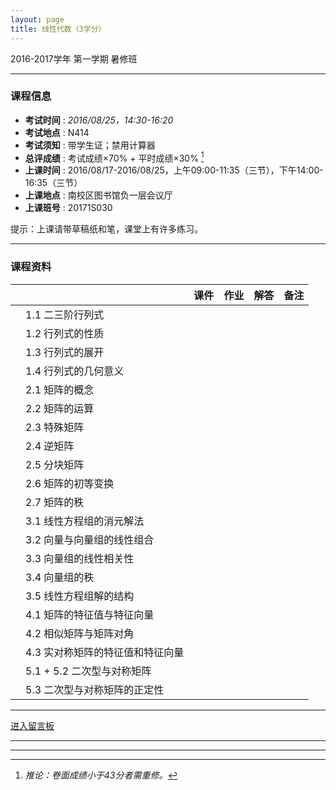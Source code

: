 ```yaml
---
layout: page
title: 线性代数（3学分）
---
```



<p class="message">
  2016-2017学年 第一学期 暑修班
</p>

---

### 课程信息

- __考试时间__ : _2016/08/25，14:30-16:20_
- __考试地点__ : N414
- __考试须知__ : 带学生证；禁用计算器
- __总评成绩__ : 考试成绩×70% + 平时成绩×30% [^exam]
- __上课时间__ : 2016/08/17-2016/08/25，上午09:00-11:35（三节），下午14:00-16:35（三节）
- __上课地点__ : 南校区图书馆负一层会议厅
- __上课班号__ : 20171S030

[^exam]: _推论：卷面成绩小于43分者需重修。_

提示：上课请带草稿纸和笔，课堂上有许多练习。

---

### 课程资料

|        |        | 课件 | 作业 | 解答 |	备注 |
|:--------:|:--------|:------:|:------:|:------:|:------:|
|  | 1.1 二三阶行列式 |  <a href="lectures/1_1_二阶三阶行列式.pdf" target="_blank"><i class="fa fa-file-pdf-o" aria-hidden="true"></i></a>    |      |     |     |
|  | 1.2 行列式的性质 |  <a href="lectures/1_2_行列式的性质.pdf" target="_blank"><i class="fa fa-file-pdf-o" aria-hidden="true"></i></a>    |      |     |     |
|  | 1.3 行列式的展开 |  <a href="lectures/1_3_行列式的展开.pdf" target="_blank"><i class="fa fa-file-pdf-o" aria-hidden="true"></i></a>    |      |     |     |
|  | 1.4 行列式的几何意义 |  <a href="lectures/1_4_行列式的几何意义.pdf" target="_blank"><i class="fa fa-file-pdf-o" aria-hidden="true"></i></a>    |      |     |     |
|  | 2.1 矩阵的概念 |  <a href="lectures/2_1_矩阵的概念.pdf" target="_blank"><i class="fa fa-file-pdf-o" aria-hidden="true"></i></a>    |      |     |     |
|  | 2.2 矩阵的运算 |  <a href="lectures/2_2_矩阵的运算.pdf" target="_blank"><i class="fa fa-file-pdf-o" aria-hidden="true"></i></a>    |      |     |     |
|  | 2.3 特殊矩阵 |  <a href="lectures/2_3_特殊矩阵.pdf" target="_blank"><i class="fa fa-file-pdf-o" aria-hidden="true"></i></a>    |      |     |     |
|  | 2.4 逆矩阵 |  <a href="lectures/2_4_逆矩阵.pdf" target="_blank"><i class="fa fa-file-pdf-o" aria-hidden="true"></i></a>    |      |     |     |
|  | 2.5 分块矩阵 |  <a href="lectures/2_5_分块矩阵.pdf" target="_blank"><i class="fa fa-file-pdf-o" aria-hidden="true"></i></a>    |      |     |     |
|  | 2.6 矩阵的初等变换 |  <a href="lectures/2_6_矩阵的初等变换.pdf" target="_blank"><i class="fa fa-file-pdf-o" aria-hidden="true"></i></a>    |      |     |     |
|  | 2.7 矩阵的秩 |  <a href="lectures/2_7_矩阵的秩.pdf" target="_blank"><i class="fa fa-file-pdf-o" aria-hidden="true"></i></a>    |      |     |     |
|  | 3.1 线性方程组的消元解法 |  <a href="lectures/3_1_线性方程组的消元解法.pdf" target="_blank"><i class="fa fa-file-pdf-o" aria-hidden="true"></i></a>    |      |     |     |
|  | 3.2 向量与向量组的线性组合 |  <a href="lectures/3_2_向量与向量组的线性组合.pdf" target="_blank"><i class="fa fa-file-pdf-o" aria-hidden="true"></i></a>    |      |     |     |
|  | 3.3 向量组的线性相关性 |  <a href="lectures/3_3_向量组的线性相关性.pdf" target="_blank"><i class="fa fa-file-pdf-o" aria-hidden="true"></i></a>    |      |     |     |
|  | 3.4 向量组的秩 |  <a href="lectures/3_4_向量组的秩.pdf" target="_blank"><i class="fa fa-file-pdf-o" aria-hidden="true"></i></a>    |      |     |     |
|  | 3.5 线性方程组解的结构 |  <a href="lectures/3_5_线性方程组解的结构.pdf" target="_blank"><i class="fa fa-file-pdf-o" aria-hidden="true"></i></a>    |      |     |     |
|  | 4.1 矩阵的特征值与特征向量 |  <a href="lectures/4_1_矩阵的特征值与特征向量.pdf" target="_blank"><i class="fa fa-file-pdf-o" aria-hidden="true"></i></a>    |      |     |     |
|  | 4.2 相似矩阵与矩阵对角 |  <a href="lectures/4_2_相似矩阵与矩阵对角.pdf" target="_blank"><i class="fa fa-file-pdf-o" aria-hidden="true"></i></a>    |      |     |     |
|  | 4.3 实对称矩阵的特征值和特征向量 |  <a href="lectures/4_3_实对称矩阵的特征值和特征向量.pdf" target="_blank"><i class="fa fa-file-pdf-o" aria-hidden="true"></i></a>    |      |     |     |
|  | 5.1 + 5.2 二次型与对称矩阵 |  <a href="lectures/5_1_5_2_二次型与对称矩阵.pdf" target="_blank"><i class="fa fa-file-pdf-o" aria-hidden="true"></i></a>    |      |     |     |
|  | 5.3 二次型与对称矩阵的正定性 |  <a href="lectures/5_3_二次型与对称矩阵的正定性.pdf" target="_blank"><i class="fa fa-file-pdf-o" aria-hidden="true"></i></a>    |      |     |  <a href="Misc/5_3_rmk" target="_blank"><i class="fa fa-thumb-tack" aria-hidden="true"></i></a>   |




---

<a href="Misc\disqus" target="_blank">进入留言板</a>

---


---